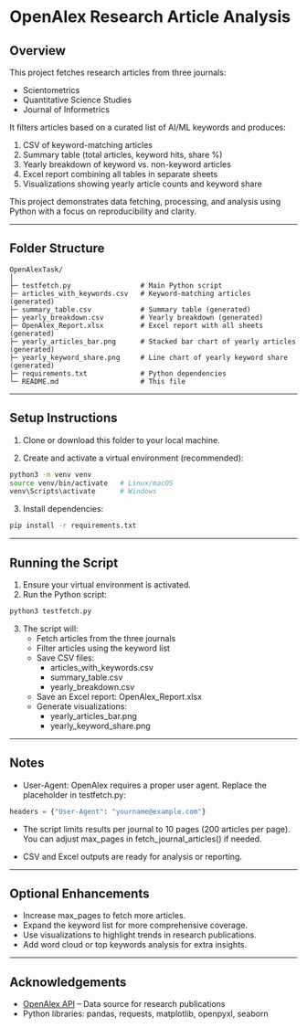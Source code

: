 # OpenAlex Research Article Analysis

## Overview
This project fetches research articles from three journals:

- Scientometrics
- Quantitative Science Studies
- Journal of Informetrics

It filters articles based on a curated list of AI/ML keywords and produces:

1. CSV of keyword-matching articles
2. Summary table (total articles, keyword hits, share %)
3. Yearly breakdown of keyword vs. non-keyword articles
4. Excel report combining all tables in separate sheets
5. Visualizations showing yearly article counts and keyword share

This project demonstrates data fetching, processing, and analysis using Python with a focus on reproducibility and clarity.

---

## Folder Structure

```
OpenAlexTask/
│
├─ testfetch.py                 # Main Python script
├─ articles_with_keywords.csv   # Keyword-matching articles (generated)
├─ summary_table.csv            # Summary table (generated)
├─ yearly_breakdown.csv         # Yearly breakdown (generated)
├─ OpenAlex_Report.xlsx         # Excel report with all sheets (generated)
├─ yearly_articles_bar.png      # Stacked bar chart of yearly articles (generated)
├─ yearly_keyword_share.png     # Line chart of yearly keyword share (generated)
├─ requirements.txt             # Python dependencies
└─ README.md                    # This file
```

---

## Setup Instructions

1. Clone or download this folder to your local machine.

2. Create and activate a virtual environment (recommended):
```bash
python3 -m venv venv
source venv/bin/activate   # Linux/macOS
venv\Scripts\activate      # Windows
```

3. Install dependencies:
```bash
pip install -r requirements.txt
```

---

## Running the Script

1. Ensure your virtual environment is activated.
2. Run the Python script:
```bash
python3 testfetch.py
```

3. The script will:
   - Fetch articles from the three journals
   - Filter articles using the keyword list
   - Save CSV files:
     - articles_with_keywords.csv
     - summary_table.csv
     - yearly_breakdown.csv
   - Save an Excel report: OpenAlex_Report.xlsx
   - Generate visualizations:
     - yearly_articles_bar.png
     - yearly_keyword_share.png

---

## Notes

- User-Agent: OpenAlex requires a proper user agent. Replace the placeholder in testfetch.py:
```python
headers = {"User-Agent": "yourname@example.com"}
```

- The script limits results per journal to 10 pages (200 articles per page). You can adjust max_pages in fetch_journal_articles() if needed.

- CSV and Excel outputs are ready for analysis or reporting.

---

## Optional Enhancements

- Increase max_pages to fetch more articles.
- Expand the keyword list for more comprehensive coverage.
- Use visualizations to highlight trends in research publications.
- Add word cloud or top keywords analysis for extra insights.

---


## Acknowledgements

- [OpenAlex API](https://docs.openalex.org/) – Data source for research publications
- Python libraries: pandas, requests, matplotlib, openpyxl, seaborn
